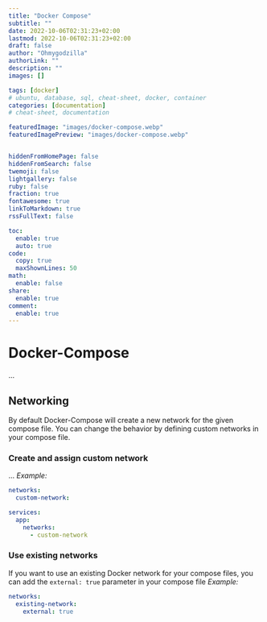 ```yaml
---
title: "Docker Compose"
subtitle: ""
date: 2022-10-06T02:31:23+02:00
lastmod: 2022-10-06T02:31:23+02:00
draft: false
author: "Ohmygodzilla"
authorLink: ""
description: ""
images: []

tags: [docker]
# ubuntu, database, sql, cheat-sheet, docker, container
categories: [documentation]
# cheat-sheet, documentation

featuredImage: "images/docker-compose.webp"
featuredImagePreview: "images/docker-compose.webp"


hiddenFromHomePage: false
hiddenFromSearch: false
twemoji: false
lightgallery: false
ruby: false
fraction: true
fontawesome: true
linkToMarkdown: true
rssFullText: false

toc:
  enable: true
  auto: true
code:
  copy: true
  maxShownLines: 50
math:
  enable: false
share:
  enable: true
comment:
  enable: true
---
```


# Docker-Compose
...

## Networking
By default Docker-Compose will create a new network for the given compose file. You can change the behavior by defining custom networks in your compose file.
### Create and assign custom network
...
*Example:*
```yaml
networks:
  custom-network:

services:
  app:
    networks:
      - custom-network
```
### Use existing networks
If you want to use an existing Docker network for your compose files, you can add the `external: true` parameter in your compose file
*Example:*
```yaml
networks:
  existing-network:
    external: true
```